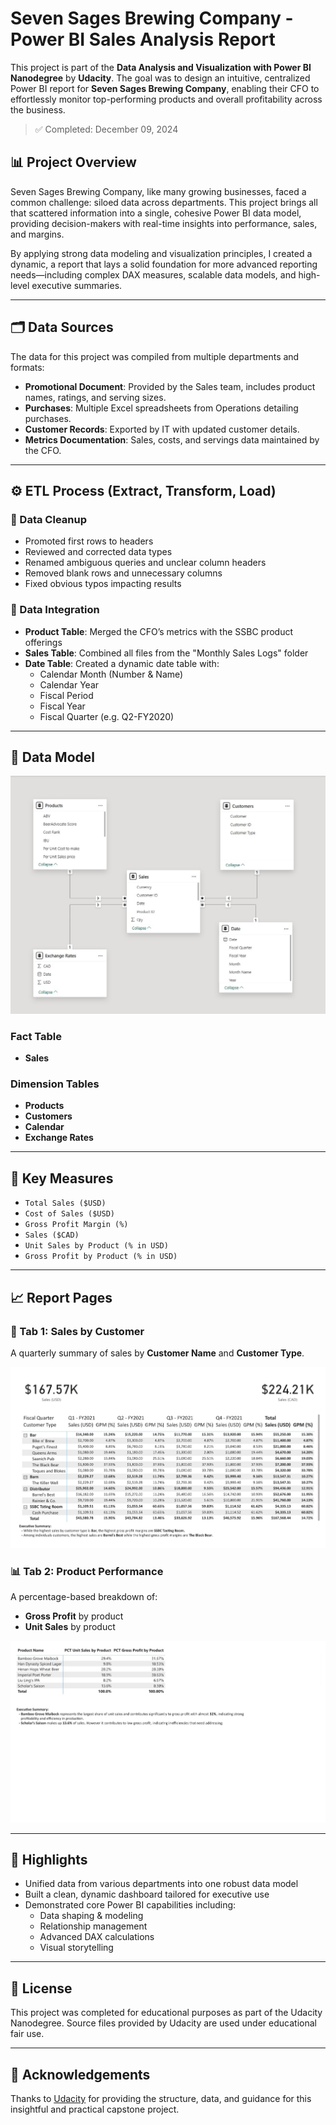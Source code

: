 # Seven Sages Brewing Company - Power BI Sales Analysis Report

This project is part of the **Data Analysis and Visualization with Power BI Nanodegree** by **Udacity**. The goal was to design an intuitive, centralized Power BI report for **Seven Sages Brewing Company**, enabling their CFO to effortlessly monitor top-performing products and overall profitability across the business.

> ✅ Completed: December 09, 2024

## 📊 Project Overview

Seven Sages Brewing Company, like many growing businesses, faced a common challenge: siloed data across departments. This project brings all that scattered information into a single, cohesive Power BI data model, providing decision-makers with real-time insights into performance, sales, and margins.

By applying strong data modeling and visualization principles, I created a dynamic, a report that lays a solid foundation for more advanced reporting needs—including complex DAX measures, scalable data models, and high-level executive summaries.

---

## 🗂️ Data Sources

The data for this project was compiled from multiple departments and formats:

- **Promotional Document**: Provided by the Sales team, includes product names, ratings, and serving sizes.
- **Purchases**: Multiple Excel spreadsheets from Operations detailing purchases.
- **Customer Records**: Exported by IT with updated customer details.
- **Metrics Documentation**: Sales, costs, and servings data maintained by the CFO.


---

## ⚙️ ETL Process (Extract, Transform, Load)

### 🔧 Data Cleanup
- Promoted first rows to headers
- Reviewed and corrected data types
- Renamed ambiguous queries and unclear column headers
- Removed blank rows and unnecessary columns
- Fixed obvious typos impacting results

### 🔗 Data Integration
- **Product Table**: Merged the CFO’s metrics with the SSBC product offerings
- **Sales Table**: Combined all files from the "Monthly Sales Logs" folder
- **Date Table**: Created a dynamic date table with:
  - Calendar Month (Number & Name)
  - Calendar Year
  - Fiscal Period
  - Fiscal Year
  - Fiscal Quarter (e.g. Q2-FY2020)

---

## 🧠 Data Model

![alt text](<Relationships Between Tables.jpg>)


### Fact Table
- **Sales**

### Dimension Tables
- **Products**
- **Customers**
- **Calendar**
- **Exchange Rates**

---

## 📐 Key Measures

- `Total Sales ($USD)`
- `Cost of Sales ($USD)`
- `Gross Profit Margin (%)`
- `Sales ($CAD)`
- `Unit Sales by Product (% in USD)`
- `Gross Profit by Product (% in USD)`

---

## 📈 Report Pages


### 🧾 Tab 1: Sales by Customer
A quarterly summary of sales by **Customer Name** and **Customer Type**.

![alt text](<Sales by Customer.jpg>)

### 📊 Tab 2: Product Performance
A percentage-based breakdown of:
- **Gross Profit** by product
- **Unit Sales** by product

![alt text](<Product Performance.jpg>)


---

## 🚀 Highlights

- Unified data from various departments into one robust data model
- Built a clean, dynamic dashboard tailored for executive use
- Demonstrated core Power BI capabilities including:
  - Data shaping & modeling
  - Relationship management
  - Advanced DAX calculations
  - Visual storytelling


---

## 📎 License

This project was completed for educational purposes as part of the Udacity Nanodegree. Source files provided by Udacity are used under educational fair use.

---

## 🙌 Acknowledgements

Thanks to [Udacity](https://www.udacity.com) for providing the structure, data, and guidance for this insightful and practical capstone project.
